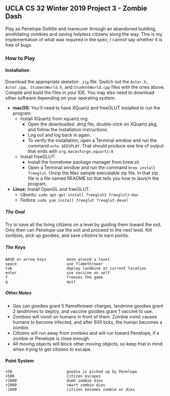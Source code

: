 ## UCLA CS 32 Winter 2019 Project 3 - Zombie Dash

Play as Penelope Dolittle and maneuver through an abandoned building, annihilating zombies and saving helpless citizens along the way. This is my implementation of what was required in the spec; I cannot say whether it is free of bugs.

### How to Play

#### Installation
Download the appropriate skeleton `.zip` file. Switch out the `Actor.h, Actor.cpp, StudentWorld.h`, and `StudentWorld.cpp` files with the ones above. Compile and build the files in your IDE. You may also need to download other software depending on your operating system:

- **macOS:** You'll need to have XQuartz and freeGLUT installed to run the program.
    - Install XQuartz from xquartz.org:
        - Open the downloaded .dmg file, double-click on XQuartz.pkg, and follow the installation instructions.
        - Log out and log back in again.
        - To verify the installation, open a Terminal window and run the command `echo $DISPLAY`. That should produce one line of output that ends with `org.macosforge.xquartz:0`
    - Install freeGLUT:
        - Install the homebrew package manager from brew.sh
        - Open a Terminal window and run the command `brew install freeglut`.
Unzip the Mac sample executable zip file. In that zip file is a file named README.txt that tells you how to launch the program.
- **Linux:** Install OpenGL and freeGLUT.
    - Ubuntu: `sudo apt-get install freeglut3 freeglut3-dev`
    - Fedora: `sudo yum install freeglut freeglut-devel`

##### The Goal
Try to save all the living citizens on a level by guiding them toward the exit. Only then can Penelope use the exit and proceed to the next level. Kill zombies, pick up goodies, and save citizens to earn points.

##### The Keys
```
WASD or arrow keys         move around a level
space                      use flamethrower
tab                        deploy landmine at current location
enter                      use vaccine on self
f                          freezes the game
q                          quit
```
##### Other Notes
- Gas can goodies grant 5 flamethrower charges, landmine goodies grant 2 landmines to deploy, and vaccine goodies grant 1 vaccine to use.
- Zombies will vomit on humans in front of them. Zombie vomit causes humans to become infected, and after 500 ticks, the human becomes a zombie.
- Citizens will run away from zombies and will run toward Penelope, if a zombie or Penelope is close enough.
- All moving objects will block other moving objects, so keep that in mind when trying to get citizens to escape.

#### Point System
```
+50                        goodie is picked up by Penelope
+500                       citizen escapes
+1000                      dumb zombie dies
+2000                      smart zombie dies
-1000                      citizen becomes zombie or dies
```
